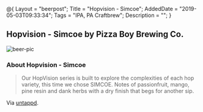 @{
 Layout = "beerpost";
 Title = "Hopvision - Simcoe";
 AddedDate = "2019-05-03T09:33:34";
 Tags = "IPA, PA Craftbrew";
 Description = "";
 }
 

## Hopvision - Simcoe by Pizza Boy Brewing Co.

![beer-pic]

### About Hopvision - Simcoe

> Our HopVision series is built to explore the complexities of each hop variety, this time we chose SIMCOE. Notes of passionfruit, mango, pine resin and dank herbs with a dry finish that begs for another sip.

Via [untappd][untappd-url].

[untappd-url]: <https://untappd.com//b/pizza-boy-brewing-co-hopvision-simcoe/3121152>
[beer-pic]: https://jasonpowley.com/assets/img/2019-05-03-hopvision-simcoe.jpeg "Hopvision - Simcoe by Pizza Boy Brewing Co."

